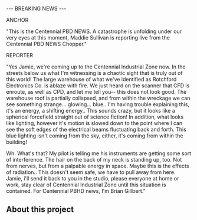 
--- BREAKING NEWS ---

ANCHOR

"This is the Centennial PBD NEWS. A catastrophe is unfolding under our very eyes at this moment, Maddie Sullivan is reporting live from the Centennial PBD NEWS Chopper."

REPORTER

"Yes Jamie, we're coming up to the Centennial Industrial Zone now. In the streets below us what I'm witnessing is a chaotic sight that is truly out of this world! The large warehouse of what we've identified as Rotchford Electronics Co. is ablaze with fire. We just heard on the scanner that CFD is enroute, as well as CPD, and let me tell you-- this does not look good. The warehouse roof is partially collapsed, and from within the wreckage we can see something strange... glowing... blue.. I'm having trouble explaining this, it's an energy, a shifting energy.. This sounds crazy, but it looks like a spherical forcefield straight out of science fiction! In addition, what looks like lighting, however it's motion is slowed down to the point where I can see the soft edges of the electrical beams fluctuating back and forth. This blue lighting isn't coming from the sky, either, it's coming from within the building!

Wh. What's that? My pilot is telling me his instruments are getting some sort of interference. The hair on the back of my neck is standing up, too. Not from nerves, but from a palpable energy in space. Maybe this is the effects of radiation.. This doesn't seem safe, we have to pull away from here. Jamie, i'll send it back to you in the studio, please everyone at home or work, stay clear of Centennial Industrial Zone until this situation is contained. For Centennial PBHD news, I'm Brian Gillbert."


## About this project
